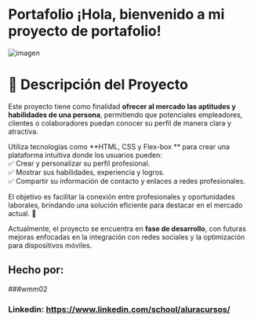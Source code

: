# Portafolio ¡Hola, bienvenido a mi proyecto de portafolio!
![imagen](https://cdn1.gnarususercontent.com.br/6/450324/9facae6f-79bf-48f3-b3a9-b4f9284802d7.png)  
# 📌 Descripción del Proyecto  
Este proyecto tiene como finalidad **ofrecer al mercado las aptitudes y habilidades de una persona**, permitiendo que potenciales empleadores, clientes o colaboradores puedan conocer su perfil de manera clara y atractiva.  

Utiliza tecnologías como **HTML, CSS y Flex-box ** para crear una plataforma intuitiva donde los usuarios pueden:  
✅ Crear y personalizar su perfil profesional.  
✅ Mostrar sus habilidades, experiencia y logros.  
✅ Compartir su información de contacto y enlaces a redes profesionales.  

El objetivo es facilitar la conexión entre profesionales y oportunidades laborales, brindando una solución eficiente para destacar en el mercado actual. 🚀  

Actualmente, el proyecto se encuentra en **fase de desarrollo**, con futuras mejoras enfocadas en la integración con redes sociales y la optimización para dispositivos móviles.  

## Hecho por:

###wmm02

### Linkedin: https://www.linkedin.com/school/aluracursos/
